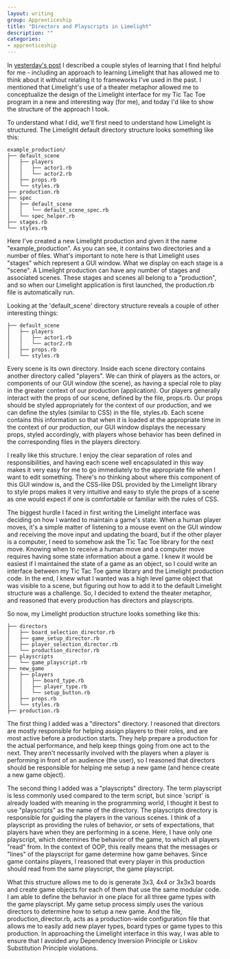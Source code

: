 ```yaml
---
layout: writing
group: Apprenticeship
title: "Directors and Playscripts in Limelight"
description: ""
categories:
- apprenticeship
---
```


In [yesterday's post](http://selfless-singleton.rickwinfrey.com/2013/01/02/gem-server/) I described a couple styles of learning that I find helpful for me - including an approach to learning Limelight that has allowed me to think about it without relating it to frameworks I've used in the past. I mentioned that Limelight's use of a theater metaphor allowed me to conceptualize the design of the Limelight interface for my Tic Tac Toe program in a new and interesting way (for me), and today I'd like to show the structure of the approach I took.

To understand what I did, we'll first need to understand how Limelight is structured. The Limelight default directory structure looks something like this:

    example_production/
    ├── default_scene
    │   ├── players
    │   │   ├── actor1.rb
    │   │   └── actor2.rb
    │   ├── props.rb
    │   └── styles.rb
    ├── production.rb
    ├── spec
    │   ├── default_scene
    │   │   └── default_scene_spec.rb
    │   └── spec_helper.rb
    ├── stages.rb
    └── styles.rb

Here I've created a new Limelight production and given it the name "example_production". As you can see, it contains two directories and a number of files. What's important to note here is that Limelight uses "stages" which represent a GUI window. What we display on each stage is a "scene". A Limelight production can have any number of stages and associated scenes. These stages and scenes all belong to a "production", and so when our Limelight application is first launched, the production.rb file is automatically run.

Looking at the 'default_scene' directory structure reveals a couple of other interesting things:

    ├── default_scene
    │   ├── players
    │   │   ├── actor1.rb
    │   │   └── actor2.rb
    │   ├── props.rb
    │   └── styles.rb

Every scene is its own directory. Inside each scene directory contains another directory called "players". We can think of players as the actors, or components of our GUI window (the scene), as having a special role to play in the greater context of our production (application). Our players generally interact with the props of our scene, defined by the file, props.rb. Our props should be styled appropriately for the context of our production, and we can define the styles (similar to CSS) in the file, styles.rb. Each scene contains this information so that when it is loaded at the appropriate time in the context of our production, our GUI window displays the necessary props, styled accordingly, with players whose behavior has been defined in the corresponding files in the players directory.

I really like this structure. I enjoy the clear separation of roles and responsibilities, and having each scene well encapsulated in this way makes it very easy for me to go immediately to the appropriate file when I want to edit something. There's no thinking about where this component of this GUI window is, and the CSS-like DSL provided by the Limelight library to style props makes it very intuitive and easy to style the props of a scene as one would expect if one is comfortable or familiar with the rules of CSS.

The biggest hurdle I faced in first writing the Limelight interface was deciding on how I wanted to maintain a game's state. When a human player moves, it's a simple matter of listening to a mouse event on the GUI window and receiving the move input and updating the board, but if the other player is a computer, I need to somehow ask the Tic Tac Toe library for the next move. Knowing when to receive a human move and a computer move requires having some state information about a game. I knew it would be easiest if I maintained the state of a game as an object, so I could write an interface between my Tic Tac Toe game library and the Limelight production code. In the end, I knew what I wanted was a high level game object that was visible to a scene, but figuring out how to add it to the default Limelight structure was a challenge. So, I decided to extend the theater metaphor, and reasoned that every production has directors and playscripts.

So now, my Limelight production structure looks something like this:

    ├── directors
    │   ├── board_selection_director.rb
    │   ├── game_setup_director.rb
    │   ├── player_selection_director.rb
    │   └── production_director.rb
    ├── playscripts
    │   └── game_playscript.rb
    ├── new_game
    │   ├── players
    │   │   ├── board_type.rb
    │   │   ├── player_type.rb
    │   │   └── setup_button.rb
    │   ├── props.rb
    │   └── styles.rb
    ├── production.rb

The first thing I added was a "directors" directory. I reasoned that directors are mostly responsible for helping assign players to their roles, and are most active before a production starts. They help prepare a production for the actual performance, and help keep things going from one act to the next. They aren't necessarily involved with the players when a player is performing in front of an audience (the user), so I reasoned that directors should be responsible for helping me setup a new game (and hence create a new game object).

The second thing I added was a "playscripts" directory. The term playscript is less commonly used compared to the term script, but since 'script' is already loaded with meaning in the programming world, I thought it best to use "playscripts" as the name of the directory. The playscripts directory is responsible for guiding the players in the various scenes. I think of a playscript as providing the rules of behavior, or sets of expectations, that players have when they are performing in a scene. Here, I have only one playscript, which determines the behavior of the game, to which all players "read" from. In the context of OOP, this really means that the messages or "lines" of the playscript for game determine how game behaves. Since game contains players, I reasoned that every player in this production should read from the same playscript, the game playscript.

What this structure allows me to do is generate 3x3, 4x4 or 3x3x3 boards and create game objects for each of them that use the same modular code. I am able to define the behavior in one place for all three game types with the game playscript. My game setup process simply uses the various directors to determine how to setup a new game. And the file, production_director.rb, acts as a production-wide configuration file that allows me to easily add new player types, board types or game types to this production. In approaching the Limelight interface in this way, I was able to ensure that I avoided any Dependency Inversion Principle or Liskov Substitution Principle violations.
